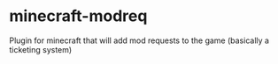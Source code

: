 # minecraft-modreq
Plugin for minecraft that will add mod requests to the game (basically a ticketing system)
